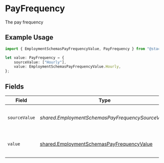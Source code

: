 # PayFrequency

The pay frequency

## Example Usage

```typescript
import { EmploymentSchemasPayFrequencyValue, PayFrequency } from "@stackone/stackone-client-ts/sdk/models/shared";

let value: PayFrequency = {
    sourceValue: ["Hourly"],
    value: EmploymentSchemasPayFrequencyValue.Hourly,
};
```

## Fields

| Field                                                                                                         | Type                                                                                                          | Required                                                                                                      | Description                                                                                                   | Example                                                                                                       |
| ------------------------------------------------------------------------------------------------------------- | ------------------------------------------------------------------------------------------------------------- | ------------------------------------------------------------------------------------------------------------- | ------------------------------------------------------------------------------------------------------------- | ------------------------------------------------------------------------------------------------------------- |
| `sourceValue`                                                                                                 | *shared.EmploymentSchemasPayFrequencySourceValue*                                                             | :heavy_minus_sign:                                                                                            | The source value of the pay frequency.                                                                        | Hourly                                                                                                        |
| `value`                                                                                                       | [shared.EmploymentSchemasPayFrequencyValue](../../../sdk/models/shared/employmentschemaspayfrequencyvalue.md) | :heavy_minus_sign:                                                                                            | The pay frequency of the job postings.                                                                        | hourly                                                                                                        |